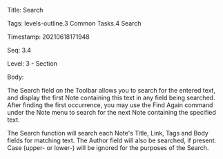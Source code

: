 Title:  Search

Tags:   levels-outline.3 Common Tasks.4 Search

Timestamp: 20210618171948

Seq:    3.4

Level:  3 - Section

Body: 

The Search field on the Toolbar allows you to search for the entered text, and display the first Note containing this text in any field being searched. After finding the first occurrence, you may use the Find Again command under the Note menu to search for the next Note containing the specified text.

The Search function will search each Note's Title, Link, Tags and Body fields for matching text. The Author field will also be searched, if present. Case (upper- or lower-) will be ignored for the purposes of the Search.
